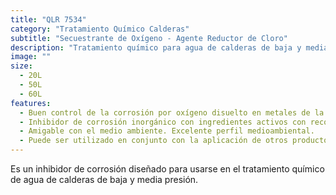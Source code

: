 ```yaml
---
title: "QLR 7534"
category: "Tratamiento Químico Calderas"
subtitle: "Secuestrante de Oxígeno - Agente Reductor de Cloro"
description: "Tratamiento químico para agua de calderas de baja y media presión."
image: ""
size:
  - 20L
  - 50L
  - 60L
features:
  - Buen control de la corrosión por oxígeno disuelto en metales de la caldera.
  - Inhibidor de corrosión inorgánico con ingredientes activos con reconocimiento USDA y FDA para aplicarse en plantas de procesos de alimentos.
  - Amigable con el medio ambiente. Excelente perfil medioambiental.
  - Puede ser utilizado en conjunto con la aplicación de otros productos de Química LA-RAN.
---
```


Es un inhibidor de corrosión diseñado para usarse en el tratamiento químico de agua de calderas de baja y media presión.
